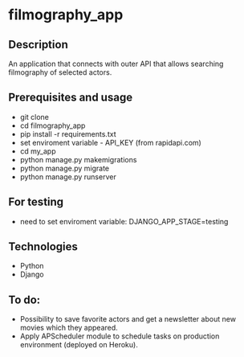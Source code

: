 # filmography_app

## Description

An application that connects with outer API that allows searching filmography of selected actors.

## Prerequisites and usage


- git clone
- cd filmography_app
- pip install -r requirements.txt
- set enviroment variable - API_KEY (from rapidapi.com)
- cd my_app
- python manage.py makemigrations
- python manage.py migrate
- python manage.py runserver

## For testing

- need to set enviroment variable: DJANGO_APP_STAGE=testing

## Technologies

- Python
- Django

## To do:

- Possibility to save favorite actors and get a newsletter about new movies which they appeared.
- Apply APScheduler module to schedule tasks on production environment (deployed on Heroku).
